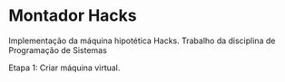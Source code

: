# Montador Hacks
Implementação da máquina hipotética Hacks. Trabalho da disciplina de Programação de Sistemas

Etapa 1:
Criar máquina virtual.
